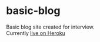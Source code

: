 basic-blog
==========
Basic blog site created for interview.  
Currently [live on Heroku](http://jhaven-basic-blog.herokuapp.com/)